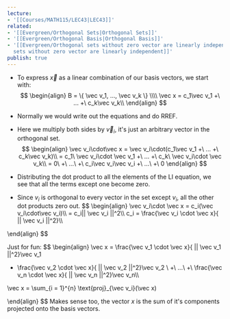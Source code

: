 ```yaml
---
lecture:
- '[[Courses/MATH115/LEC43|LEC43]]'
related:
- '[[Evergreen/Orthogonal Sets|Orthogonal Sets]]'
- '[[Evergreen/Orthogonal Basis|Orthogonal Basis]]'
- '[[Evergreen/Orthogonal sets without zero vector are linearly independent|Orthogonal
  sets without zero vector are linearly independent]]'
publish: true
---
```


- To express $\vec x$ as a linear combination of our basis vectors, we start with:
$$
\begin{align}
B = \{ \vec v_1, ..., \vec v_k \} \\\\
\vec x = c_1\vec v_1 +\ ... +\ c_k\vec v_k\\
\end{align}
$$

- Normally we would write out the equations and do RREF.
- Here we multiply both sides by $\vec v_i$, it's just an arbitrary vector in the orthogonal set.
$$
\begin{align}
\vec v_i\cdot\vec x = \vec v_i\cdot(c_1\vec v_1 +\ ... +\ c_k\vec v_k)\\
= c_1\ \vec v_i\cdot \vec v_1 +\ ... +\ c_k\ \vec v_i\cdot \vec v_k\\
= 0\ +\ ...\ +\ c_i\vec v_i\vec v_i +\ ...\ +\ 0
\end{align}
$$
- Distributing the dot product to all the elements of the LI equation, we see that all the terms except one become zero.
- Since $v_i$ is orthogonal to every vector in the set except $v_i$, all the other dot products zero out.
$$
\begin{align}
\vec v_i\cdot \vec x = c_i(\vec v_i\cdot\vec v_i)\\\\
= c_i|| \vec v_i ||^2\\\\
c_i = \frac{\vec v_i \cdot \vec x}{ || \vec v_i ||^2}\\\\

\end{align}
$$

Just for fun:
$$
\begin{align}
\vec x = \frac{\vec v_1 \cdot \vec x}{ || \vec v_1 ||^2}\vec v_1
+ \frac{\vec v_2 \cdot \vec x}{ || \vec v_2 ||^2}\vec v_2
\ +\ ...\ +\ \frac{\vec v_n \cdot \vec x}{ || \vec v_n ||^2}\vec v_n\\\\

\vec x = \sum_{i = 1}^{n} \text{proj}_{\vec v_i}(\vec x)

\end{align}
$$
Makes sense too, the vector $x$ is the sum of it's components projected onto the basis vectors.
